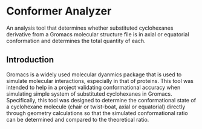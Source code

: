 # Conformer Analyzer
An analysis tool that determines whether substituted cyclohexanes derivative from a Gromacs molecular structure file is in axial or equatorial conformation and determines the total quantity of each.

## Introduction
Gromacs is a widely used molecular dyanmics package that is used to simulate molecular interactions, especially in that of proteins. This tool was intended to help in a project validating conformational accuracy when simulating simple system of substituted cyclohexanes in Gromacs. Specifically, this tool was designed to determine the conformational state of a cyclohexane molecule (chair or twist-boat, axial or equatorial) directly through geometry calculations so that the simulated conformational ratio can be determined and compared to the theoretical ratio.

